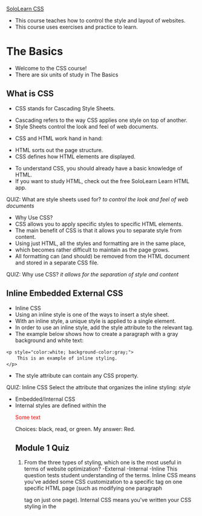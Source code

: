 [SoloLearn CSS](https://www.sololearn.com/learning/1023)
* This course teaches how to control the style and layout of websites. 
* This course uses exercises and practice to learn.

# The Basics
* Welcome to the CSS course! 
* There are six units of study in The Basics 

## What is CSS
* CSS stands for Cascading Style Sheets.
- Cascading refers to the way CSS applies one style on top of another.
- Style Sheets control the look and feel of web documents.
* CSS and HTML work hand in hand:
- HTML sorts out the page structure.
- CSS defines how HTML elements are displayed.
* To understand CSS, you should already have a basic knowledge of HTML.
* If you want to study HTML, check out the free SoloLearn Learn HTML app.

QUIZ: 
What are style sheets used for?  _to control the look and feel of web documents_

* Why Use CSS?
* CSS allows you to apply specific styles to specific HTML elements.
* The main benefit of CSS is that it allows you to separate style from content.
* Using just HTML, all the styles and formatting are in the same place, 
* which becomes rather difficult to maintain as the page grows.
* All formatting can (and should) be removed from the HTML document and stored in a separate CSS file.

QUIZ: 
Why use CSS? _it allows for the separation of style and content_


## Inline Embedded External CSS
* Inline CSS
* Using an inline style is one of the ways to insert a style sheet. 
* With an inline style, a unique style is applied to a single element.
* In order to use an inline style, add the style attribute to the relevant tag.
* The example below shows how to create a paragraph with a gray background and white text: 
```
<p style="color:white; background-color:gray;">
    This is an example of inline styling. 
</p>
```
* The style attribute can contain any CSS property. 

QUIZ: Inline CSS 
Select the attribute that organizes the inline styling:  _style_

* Embedded/Internal CSS
* Internal styles are defined within the <style> element, inside the head section of an HTML page.
* For example, the following code styles all paragraphs:

```
<html>
   <head>
      <style>
      p {
         color:white;
         background-color:gray;
      }
      </style>
   </head>
   <body>
      <p>This is my first paragraph. </p>
      <p>This is my second paragraph. </p>
   </body>
</html>
```

* All paragraphs have a white font and a gray background:
* An internal style sheet may be used if one single page has a unique style.

Quiz: Where should the style tag be declared to organize an internal CSS? _head_

* External CSS
* With this method, all styling rules are contained in a single text file, 
* which is saved with the .css extension.
* This CSS file is then referenced in the HTML using the <link> tag. 
* The <link> element goes inside the head section.
* Here is an example:
* The HTML:

```
<head>
   <link rel="stylesheet" href="example.css">
</head>
<body>
   <p>This is my first paragraph.</p>
   <p>This is my second paragraph. </p>
   <p>This is my third paragraph. </p>
</body>
```

* The CSS: 

```
p {
    color:white;
    background-color:gray;
}
```

* [Course Template](https://www.sololearn.com/learning/1023/1079/1218/1)
* Both relative and absolute paths can be used to define the href for the CSS file. 
* In our example, the path is relative, as the CSS file is in the same directory as the HTML file.

QUIZ: External CSS: Fill in the blanks to call an external style sheet called 'test.css':
```
<head>
  <link rel="stylesheet" href="test.css">
</head>
```

## [CSS Rules and Selectors](https://www.sololearn.com/learning/1023/1080/1219/1)
* CSS Syntax 
* CSS is composed of style rules that the browser interprets 
* and then applies to the corresponding elements in your document.
* A style rule has three parts: selector, property, and value.
* For example, the headline color can be defined as: 
  ``` h1 { color: orange; } ```
* https://www.sololearn.com/learning/1023/1080/1219/1 

![example](https://api.sololearn.com/DownloadFile?id=2584)

H1: Selector 
color: Property 
orange: Value 

* The selector points to the HTML element you want to style. 
* The declaration block contains one or more declarations, separated by semicolons.
* Each declaration includes a property name and a value, separated by a colon.

QUIZ: CSS Syntax: In the rule, the "selector"  _selects which element to style_

* Type Selectors
* The most common and easy to understand selectors are TYPE SLECTORS
* This selector targets element types on the page. 
* Example:  https://www.sololearn.com/learning/1023/1080/1221/1 

```
p {
    color: red;
    font-size:130%;
} 

```
* A CSS declaration always ends with a semicolon, and declaration groups are surrounded by curly braces.

QUIZ: Rearrange the code to create a valid CSS Style rule: 
```
p {
  color: blue;
}
```

* id and class Selectors
* id selectors allow you to style an HTML element that has an id attribute, 
* regardless of their position in the document tree. 
* Here is an example of an id selector:
* HTML

```
<div id="intro">
   <p> This paragraph is in the intro section.</p>
</div>
<p> This paragraph is not in the intro section.</p>
```

* CSS  https://www.sololearn.com/learning/1023/1080/1222/1

```
#intro {
    color: white;
    background-color: gray;
}
```

* To select an element with a specific id, use a hash character, and then follow it with the id of the element.
* Class selectors work in a similar way. 
* The major difference is that IDs can only be applied once per page, 
* while classes can be used as many times on a page as needed.
* In the example below, both paragraphs having the class "first" will be affected by the CSS: 

HTML:

```
<div>
   <p class="first">This is a paragraph</p>
   <p> This is the second paragraph. </p>
</div>
<p class="first"> This is not in the intro section</p>
<p> The second paragraph is not in the intro section. </p>
```

CSS: 
```
.first {font-size: 200%;}
```

https://www.sololearn.com/learning/1023/1080/1222/1

* To select elements with a specific class, 
* use a period character, followed by the name of the class.
* Do NOT start a class or id name with a number!

QUIZ: Fill in the blanks to give yellow background color to the element with id="intro" and black text color to the class="mytext";

```
#intro {
  background-color: yellow; 
}
.mytext {
  color: black; 
}

```

Descendant Selectors


These selectors are used to select elements that are descendants of another element. When selecting levels, you can select as many levels deep as you need to.

For example, to target only <em> elements in the first paragraph of the "intro" section:

The HTML:
```
<div id="intro">
   <p class="first">This is a <em> paragraph.</em></p>
   <p> This is the second paragraph. </p>
</div>
<p class="first"> This is not in the intro section.</p>
<p> The second paragraph is not in the intro section. </p>
```

The CSS:
```
#intro .first em {
    color: pink; 
    background-color:gray;
}
```
https://www.sololearn.com/learning/1023/1080/1645/1

* The descendant selector matches all elements that are descendants of a specified element.

Quiz: Descendant Selectors
Drag and drop from the options below to create a style rule for all paragraphs belonging to the element with id="test":

```
# test p {
  color: red; 
}
```


## [CSS Comments](https://www.sololearn.com/learning/1023/1081/1224/1) 
* Comments are used to explain your code, and may help you when you edit the source code later. Comments are ignored by browsers. 
* A CSS comment look like this:

   ```
   /* Comment goes here */
   ```
   
* CSS Example:  https://www.sololearn.com/learning/1023/1081/1224/1  
```
p { 
    color: green; 
    /* This is a comment */
    font-size: 150%;
}
```
* The comment does not appear in the browser:
* Comments can also span multiple lines.


## style Cascade and Inheritance 
* Cascade 
* The final appearance of a web page is a result of different styling rules.
* There are three main sources of style information that form a cascade:
   - The stylesheet created by the AUTHOR of the PAGE
   - The Browsers Default Styles 
   - Styles specified by the USER
* CSS is an acronym for Cascading Style Sheets. 

QUIZ: Cascade-Which three different sources are responsible for the styles you see on the web page?
- the styles provided by Google (while it is possible to import fonts, and such from Google, other than on Google.com and their own URLs, Google has nothing to do with the display of any one elses website(s)--they are just a directory to look up those website addresses)
- the stylesheet created by the author of the page (this is true, or in the case of wordpress it can be the content author is using a theme or other css rules created by a 3rd party--the use of author here means the person who wrote the code, not the person, in the traditional sense, authored the content on the page)
- the user customized style selections, if any (default or by choice, every browser has customization settings. also kindle is notorius for this--kindle users can set their own font so naturally any content displayed on a kindle is going to look different than the same content displaying on a non-kindle device )
- the default style of the browser its self.  (true) 

* Inheritance 
* Inheritance refers to the way properties flow through the page.
* A child element will usually take on the characteristics of a parent element
* Unless it is specifically, otherwise, defined
* Example:
```
<html>
   <head>
      <style>
      body {
         color: green;
         font-family: Arial;
      }
     </style>
   </head>
   <body>       
      <p>
      This is a text inside the paragraph. 
      </p>
   </body>
</html>
```
* SInce the paragraph tag (child element)
* is inside the body tag (parent element)
* it takes on any styles assigned to the body tag 

Quiz: Inheritance
What color does the paragraph have?

<style>
   body {color: green; }
   .mydiv {color: red; }
</style>
<body>
   <div class="mydiv">
      <p>Some text</p>
   </div>
</body>

Choices: black, read, or green.  My answer: Red.


## Module 1 Quiz
1. From the three types of styling, which one is the most useful in terms of website optimization?
  -External
  -Internal
  -Inline 
This question tests student understanding of the terms.  Inline CSS means you've added some CSS customization to a specific tag on one specific HTML page (such as modifying one paragraph <p> tag on just one page). Internal CSS means you've written your CSS styling in the <style> tag at the header of one specific HTML page. External CSS means you are linking to a CSS file not on the actual webpage. Inline CSS is best used to make a one-time exception to the over-all External CSS style.  Internal is best used to add or modify the External CSS on a specific article or series (perhaps you have an event color or theme you are using just for that event and everything related to it--such as customizing the registration forms to match the event themes)  The majority of the CSS is within the External CSS style sheet you call into a specific HTML page. An example of this is found within the "theme" level in Word Press.  The theme contains all of the various CSS, Externally, and it is called into any specific post or page you are writing.  

2. What is "Style" when creating an internal CSS?
Choices: tag, property, value.  My answer: Tag

3. The style definition rule consists of a selector, property, and: 
my answer: value.

4. Fill in the blank to apply white color to the paragraph:
```
p {
  color: #FFF;
}
```

# Working with Text ( 16 study topics)
## [Font-Family](https://www.sololearn.com/learning/1023/1084/1231/1)
* font-family is a  css PROPERTY 
* this property specifies the font for an ELEMENT 
* two types:
  - font family: specific font family 
    such as: Times New roman or Arial 
    "family" in this context means all of the different variations: bold, regular, italics, etc. 
  - generic family: it isn't a specific liscensed font family but instead a type of general font shape such as Monospace, serif, or sans-serif 
* example 
```
serif: times new roman or georgia 
sans-serif: arial or verdana
monospace: courir new or lucinda console 
```
* HTML Example:
```
<p class="serif">
   This is a paragraph shown in serif font.
</p>
<p class="sansserif">
   This is a paragraph shown in sans-serif font.
</p> 
<p class="monospace">
   This is a paragraph shown in monospace font.
</p> 
<p class="cursive">
   This is a paragraph shown in cursive font.
</p> 
<p class="fantasy">
   This is a paragraph shown in fantasy font.
</p> 
```
* CSS Example: 
```
p.serif {
    font-family: "Times New Roman", Times, serif;
}
p.sansserif {
    font-family: Helvetica, Arial, sans-serif;
}
p.monospace {
    font-family: "Courier New", Courier, monospace;
}
p.cursive {
    font-family: Florence, cursive;
}
p.fantasy {
    font-family: Blippo, fantasy;
}
```
* [course code example](https://www.sololearn.com/learning/1023/1084/1231/1)
* Separate each value with a comma to indicate that they are alternatives.
* If the name of a font family is more than one word, it must be in quotation marks: "Times New Roman".

Quiz: The Font-Family Property 
Drag and drop from the options below to make the font of the paragraph "Arial":
```
p {
  font-family: Arial; 
}
```

* The font-family Property
* The font-family property should hold several font names as a "fallback" system. 
* When specifying a web font in a CSS style, add more than one font name, in order to avoid unexpected behaviors. 
* If the client computer for some reason doesn't have the one you choose, it will try the next one.
* It is a good practice to specify a generic font family, 
* to let the browser pick a similar font in the generic family, if no other fonts are available.
* CSS Example:
```
body {
   font-family: Arial, "Helvetica Neue", Helvetica, sans-serif;
}
```

* If the browser does not support the font Arial, 
* it tries the next fonts (Helvetica Neue, then Helvetica). 
* If the browser doesn't have any of them, it will try the generic sans-serif.
* Remember to use quotation marks if the font name consists of more than one word.

Quiz: 
The font-family Property
Why is the name of one of the fonts put in quotes?
- to support "fallback"
- it shows a font family
- it consists of two or more words
- it is a rarely used font

My answer: it consists of two or more words 

## [Font-Size](https://www.sololearn.com/learning/1023/1085/1233/1)
* The font-size property sets the size of a font. 
* you can use keywords.
* valid font-size keywords are: 
* html example
```
<p class="small">
   Paragraph text set to be small
</p>
<p class="medium">
   Paragraph text set to be medium
</p>
<p class="large">
   Paragraph text set to be large
</p>
<p class="xlarge">
   Paragraph text set to be very large
</p>
```
* css example
```
p.small {
    font-size: small;
}
p.medium {
    font-size: medium;
}
p.large {
    font-size: large;
}
p.xlarge {
    font-size: x-large;
}
```
* Keywords are useful if you do not want the user to be able to increase the size of the font 
* because it will adversely affect your site's appearance.
* https://www.sololearn.com/learning/1023/1085/1233/1 

QUIZ: 
The font size property: 
```
p {
  font-size:large;
}
```

* The font-size Property
* You can also use numerical values in pixels or ems to manipulate font size.
* Setting the font size in pixel values (px) is a good choice when you need pixel accuracy, 
* and it gives you full control over the text size.
* The em size unit is another way to set the font size (em is a relative size unit).
* It allows all major browsers to resize the text. 
* If you haven't set the font size anywhere on the page, 
* then it is the browser default size, which is 16px.
* To calculate the em size, just use the following formula: em = pixels / 16
* For example: 
```
h1 {
    font-size: 20px;
}
```
* Example:
```
h1 {
    font-size: 1.25em; 
}
```
* Both of the examples will produce the same result in the browser, because 20/16=1.25em. 
* Try different combinations of text size and page zooming 
* in a variety of browsers to ensure that the text remains readable.

QUIZ: 
set the font-size of the paragraph to 15px; 
```p { font-size: 15px;}```

## [Font-Style](https://www.sololearn.com/learning/1023/1086/1235/1)
* The font-style property is typically used to specify italic text.
* The HTML:
``` <p class="italic">This is a paragraph in italic style.</p> ```
* The CSS:
```
p.italic {
    font-style: italic;
}
```
QUIZ: 
The font-style Property
Make the text italic:
``` #styled {font-style: italic;} ```

*  The font-style property has three values: normal, italic, and oblique.
*  Oblique is very similar to italic, but less supported.
*  The HTML:
```
<p class="normal">This paragraph is normal.</p>
<p class="italic">This paragraph is italic.</p>
<p class="oblique">This paragraph is oblique.</p>
```
* The CSS
```
p.normal {
    font-style: normal;
}
p.italic {
    font-style: italic;
}
p.oblique {
    font-style: oblique;
}
```

* The HTML <i> tag will produce exactly the same result as the italic font style. 

QUIZ: 
What value is not used with the font-style property? 
choices:  oblique, slant, normal, italic.
my answer: slant 


## [Font-Weight](https://www.sololearn.com/learning/1023/1087/1237/1)
* The font-weight Property
* The font-weight controls the boldness or thickness of the text. 
* The values can be set as normal (default size), bold, bolder, and lighter.
* The HTML:
```
<p class="light">This is a font with a "lighter" weight.</p>
<p class="bold">This is a font with a "bold" weight.</p>
<p class="bolder">This is a font with a "bolder" weight.</p>
```
* CSS
```
p.light {   
    font-weight: lighter;
}
p.bold {   
    font-weight: bold;
}
p.bolder {
    font-weight: bolder;
}
```
QUIZ: 
The font-weight Property
Which CSS property is used for bolding the text?  _font-weight_

* The font-weight Property
* You can also define the font weight with a number from 100 (thin) to 900 (thick),
* according to how thick you want the text to be.
* 400 is the same as normal, and 700 is the same as bold.
* The HTML:
```
<p class="light">This is a font with a "lighter" weight.</p>
<p class="thick">This is a font with a "bold" weight.</p>
<p class="thicker">This is a font with a "700" weight.</p>
```
* CSS
```
p.light {
    font-weight: lighter;
}
p.thick {
    font-weight: bold;
}
p.thicker {
    font-weight: 700;
}
```
* https://www.sololearn.com/learning/1023/1087/1238/1

QUIZ: What numerica values are used for the font-weight property? 
_100 to 900_



## [Font-Variant](https://www.sololearn.com/learning/1023/1088/1239/1)
* The CSS font-variant property allows you to convert your font to all small caps. 
* The values can be set as normal, small-caps, and inherit. 
* [Code Example](https://www.sololearn.com/learning/1023/1088/1239/1)
* The HTML
```
<p class="normal">Paragraph font variant set to normal.</p>
<p class="small">Paragraph font variant set to small-caps.</p>
```
* The CSS
```
p.normal {
    font-variant: normal;
}
p.small {
    font-variant: small-caps;
}
```
* Not every font supports CSS font-variant, so be sure to test before you publish. 

QUIZ: 
Make the text of the paragraph small capitals:
```
p {font-variant: small-caps;}
```

## [Color](https://www.sololearn.com/learning/1023/1089/1240/1)
* The CSS color property specifies the color of the text.
* One method of specifying the color of the text 
* is using a color name: like red, green, blue, etc.
* Here's an example of changing the color of your font.
* the HTML
```
<p class="example">The text inside the paragraph is green.</p>
The text outside the paragraph is black (by default). 
```
* the CSS
```
p.example {
    color: green;
}
```
* https://www.sololearn.com/learning/1023/1089/1240/1

QUIZ: 
```
p.colored {
  color:green;
}
```

### The Color Property 
* Another way of defining colors is using hexadecimal values and RGB.
* Hexadecimal form is a pound sign (#) followed by at most, 6 hex values (0-F).
* RGB defines the individual values for Red, Green, and Blue.
* In the example below, we use hexadecimal value 
* to set the heading color to blue, and RGB form to make the paragraph red. 
* HTML
```
<h1>This is a heading</h1>
<p class="example">This is a paragraph</p>
```
* CSS
```
h1 {
    color: #0000FF;
}
p.example {
    color: rgb(255,0,0);
}
```
* https://www.sololearn.com/learning/1023/1089/1241/1

Quiz: 
Which of the following options are accepted by the color property?
- hexadecimal
- octal
- color names 

Correct Answers: hexadecimal and color names 



## [Aligning Text Horizontally](https://www.sololearn.com/learning/1023/1090/1243/1)
* The text-align Property
* The text-align property specifies the horizontal alignment of text in an element.
* By default, text on your website is aligned to the left. 
* However, at times you may require a different alignment.
* text-align property values are as follows: left, right, center, and justify.
* The HTML:
```
<p class="left">This paragraph is aligned to <strong>left.</strong></p>
<p class="right">This paragraph is aligned to <strong>right.</strong></p>
<p class="center">This paragraph is aligned to <strong>center.</strong></p>
```
* css
```
p.left {
    text-align: left;
}
p.right {
    text-align: right;
}
p.center {
    text-align: center;
}
```
* When text-align is set to "justify", 
* each line is stretched so that every line has equal width, 
* and the left and right margins are straight (as in magazines and newspapers).
* https://www.sololearn.com/learning/1023/1090/1243/1

Quiz:  Which of the values below is NOT applicable for the text-align property? 
- left 
- center
- even (this isn't connected so this is the correct answer)
- right 



## [aligning Text vertically](https://www.sololearn.com/learning/1023/1091/1244/1)
* The vertical-align Property
* The vertical-align property sets an element's vertical alignment. 
* Commonly used values are top, middle, and bottom.
* The example below shows how to vertically align the text between the table. 
* HTML
```
<table border="1" cellpadding="2" cellspacing="0" style="height: 150px;">
  <tr>
     <td class="top">Top</td>
     <td class="middle">Middle</td>
     <td class="bottom">Bottom</td>
  </tr>
</table>
```
* CSS
```
td.top {
    vertical-align: top;
}
td.middle {
    vertical-align: middle;
}
td.bottom {
    vertical-align: bottom;
}
```
* Code 

Quiz: The Vertical-Align Property 
Fill in the blanks to set the vertical alignment of all elements having class="test" to bottom: 
```
.test {
  vertical-align:bottom; 
}
```

The vertical-align Property
The vertical-align property also takes the following values: baseline, sub, super, % and px (or pt, cm).
The example below shows the difference between them. 
https://www.sololearn.com/learning/1023/1091/1245/1
Instead of px values, you can use pt (points), cm (centimeters) and % (percentage) values.

Quiz: Negative values can be used with the vertical-align property: True. 

The vertical-align Property


Vertical align property does not act the same way for all elements.
For example, some additional CSS styling is needed for div elements. 

<div class="main">
   <div class="paragraph">
   This text is aligned to the middle
   </div>
</div>
https://www.sololearn.com/learning/1023/1091/1246/1
display: inline-table; and display: table-cell; styling rules are applied to make the vertical-align property work with divs.

QUIZ: does the vertical-align property act the same way for all elements?
no. 



## [Text-Decoration](https://www.sololearn.com/learning/1023/1092/1247/1)
* The text-decoration Property
* The text-decoration property specifies how the text will be decorated.
* Commonly used values are:
- none - The default value, this defines a normal text
- inherit - Inherits this property from its parent element
- overline - Draws a horizontal line above the text
- underline - Draws a horizontal line below the text
- line-through - draws a horizontal line through the text (substitutes the HTML ```<s>``` tag)
* The example below demonstrates the difference between each value.
```
The HTML:
<p class="none">This is default style of the text (none).</p>
<p class="inherit">This text inherits the decoration of the parent.</p>
<p class="overline">This is overlined text.</p>
<p class="underline">This is underlined text.</p>
<p class="line-through">This is lined-through text.</p>
```
    
[Example Code](https://www.sololearn.com/learning/1023/1092/1247/1)<br>
You can combine the underline, overline, or line-through values in a space-separated list to add multiple decoration lines.

Quiz: 
The text-decoaration property 
What value of the text-decoration property substitutes the HTMLS Tag?
- line-through (this is the correct answer) 
- underline
- overline
- blink 

* The text-decoration Property
* Another value of text-decoration property is blink which makes the text blink.
* CSS syntax looks like this:
```text-decoration: blink; ```
* CSS
This value is valid but is deprecated and most browsers ignore it. 

QUIZ: 
The text-decoration property 
Fillin the blanks to make the text underlined
```
#mystyle {
  text-decoration: underline; 
}
```


## [Indenting the Text](https://www.sololearn.com/learning/1023/1093/1249/1)
The text-indent Property
The text-indent property specifies how much horizontal space should be left before the beginning of the first line of the text. Property values are length (px, pt, cm, em, etc.), %, and inherit.
The HTML:
<p>This is an example of 
<strong>text-indent </strong> property. 
First line of our text is indented to the right in 60px. 
Besides pixels you can also use other measurement units, 
like pt, cm, em, etc. </p>
https://www.sololearn.com/learning/1023/1093/1249/1
Negative values are allowed. The first line will be indented to the left if the value is negative.

Quiz: The Text-Indent Property 
The position of which block is specified by the text-indent property? My answer: the first line of the text block. 

## [Text-Shadow](https://www.sololearn.com/learning/1023/1094/1251/1)
* The text-shadow Property
* The text-shadow property adds shadow to text.
* It takes four values: 
- the first value defines the distance of the shadow in the x (horizontal) direction
- the second value sets the distance in the y (vertical) direction
- the third value defines the blur of the shadow
- and the fourth value sets the color.
* The HTML: ```<h1>Text-shadow example</h1>```
* CSS:
 ```h1 {
    color: blue;
    font-size: 30pt;
    text-shadow: 5px 2px 4px grey;
}
``` 
* In the example above, we created a shadow using the following parameters:
```
5px – the X-coordinate
2px – the Y-coordinate
4px – the blur radius
grey – the color of the shadow 
```
* [Template](https://www.sololearn.com/learning/1023/1094/1251/1)
* To add more than one shadow to the text, add a comma-separated list of shadows.

QUIZ: The Text-Shadow Property 
What is the format of the value for the text-shadow property? 
- upper-left position down-right position blur color
- horizontal position vertical potion blur color (this is correct) 
- width height depth color 

### text-shadow with Blur Effect
* When working with shadows, you can use any CSS-supported color format.
* For the x and y offsets, various types of units can be used (like px, cm, mm, in, pc, pt, etc).
* Negative values are also supported.
* The example below creates a blue drop-shadow, 
* two pixels higher than the main text, 
* one pixel to the left of it, and with a 0.5em blur:
* The HTML:
```<h1>Text-shadow with blur effect</h1>```
* The CSS:
```
h1 {
    font-size: 20pt;   
    text-shadow: rgba(0,0,255,1) -1px -2px 0.5em; 
}
```
* [Basic Template](https://www.sololearn.com/learning/1023/1094/1252/1)
* Internet Explorer 9 and earlier do not support the text-shadow property.

QUIZ: Text-Shadow with Blur Effect 
Create a text shadow with horizontal and vertical distance of 5px and blur radius of 2px. 
```
p {
  text-shadow: 5px 5px 2px; 
}
```

## [Text-Transform](https://www.sololearn.com/learning/1023/1095/1253/1)
* Using text-transform property you can make text appear in all-uppercase or all-lowercase. 
* Here is an example:
* The HTML:
```
<p class="uppercase">This value transforms all characters to uppercase.</p>

<p class="lowercase">This value transforms all characters to lowercase.</p>
```
* CSS
```
p.uppercase {
    text-transform: uppercase;
}
p.lowercase {
    text-transform: lowercase;
}
```
* The value none will produce no capitalization effect at all. 

QUIZ: 
text-transform Values
Which option is NOT supported by the text-transform property?
- small-caps (correct answer--this is not supported) 
- none
- capitalize
- uppercase

* The text-transform Property
* The text-transform CSS property specifies how to capitalize an element's text. 
* For example, it can be used to make text appear with each word capitalized.

* The HTML:
```
<p class="capitalize">

    The value capitalize transforms the first 

    character in each word to uppercase; 

    all other characters remain unaffected.

</p>
```
* CSS:
```
p.capitalize {
    text-transform: capitalize;
}
```

QUIZ: The text-transform Property
Drag and drop from the options below to make each word capitalized in the paragraph:
```
p.capfirst {
    text-transform:capitalize; 
}
```

## [Letter-spacing][letter spacing](https://www.sololearn.com/learning/1023/1096/1255/1)

The letter-spacing property specifies the space between characters in a text. The values can be set as:
- normal defines the default style with no extra space between characters
- length defines an extra space between characters using measurement units like px, pt, cm, mm, etc.;
- inherit inherits the property from its parent element;

The HTML:
```
<p class="normal">This paragraph has no additional letter-spacing applied.</p>

<p class="positive ">This paragraph is letter-spaced at 4px.</p>
```
The CSS
```
p.normal { 
    letter-spacing: normal;
}
p.positive { 
    letter-spacing: 4px;
}
```

QUIZ: The letter-spacing Property
Drag and drop from the options below to set the letter spacing of the paragraph:
```
p {
    letter-spacing: 4px; 
}
```

### Using Negative Values
* For defining an extra space between characters, negative values are also permitted.
* Here is an example demonstrating the difference between positive and negative values:
* The HTML:
```
<p class="positive">This paragraph is letter-spaced at 4px.</p>
<p class="negative">This paragraph is letter-spaced at -1.5px</p>
```
* The CSS:
```
p.positive { 
    letter-spacing: 4px; 
}
p.negative { 
    letter-spacing: -1.5px; 
}
```
* Always test your result, to ensure the text is readable.

QUIZ: Using Negative Values
Fill in the blank to make the letter spacing -1cm:
``` letter-spacing: -1cm" ```

## [Word Spacing Property](https://www.sololearn.com/learning/1023/1097/1257/1)
*  The word-spacing property specifies the space between words in a text. 
*  Just like the letter-spacing property, you can set the word-spacing values as normal, length, and inherit.
* The HTML:
```
<p class="normal">This paragraph has no additional word-spacing applied.</p>
<p class="px">This paragraph is word-spaced at 30px.</p>
```
* CSS
```
p.normal { 
    word-spacing: normal;
}
p.px { 
    word-spacing: 30px;
}
```
* When a weird spacing is used, and it is necessary to keep the selected paragraph with normal word spacing, the normal option is usually used.

QUIZ: The word-spacing Property
Fill in the blanks to make the word-spacing 15px:
``` 
p {
    word-spacing:15px;
}
```

### Measurement Units
* To define an extra space between words,
*  you can use positive measurement values 
*  like px, pt, pc, cm, mm, inches, em, and ex.
*  Negative values are also permitted.
*   Here is an example to show the difference.
* The HTML:
```
<p class="positive">This paragraph is word-spaced at 20px.</p>
<p class="negative">This paragraph is word-spaced at -5px.</p>
```
* The CSS: 
```
p.positive { 
    word-spacing: 20px;
}
p.negative { 
    word-spacing: -5px;
}
```

QUIZ: Measurement Units
Which measurement units CANNOT be used with the word-spacing property?
- points
- pixels
- feet,yards (this is the correct answer) 
- cm, mm, inches 

## [White-Spacing](https://www.sololearn.com/learning/1023/1098/1259/1)
* The White-Space property
* The white-space property specifies how white-space inside an element is handled. 
* The values can be set as normal, inherit, nowrap, etc.
* The nowrap value makes the text continue on the same line until a ```<br>``` tag is encountered,
*  and also collapses all sequences of whitespace into a single whitespace.
* The HTML:
``` <p>
This paragraph has         multiple spaces      and
a line break, but it will be ignored, as we used the nowrap value. 
</p>
```
* The CSS: 
```
p {
    white-space: nowrap;
}
```

QUIZ:
The white-space Property
Which of the following indicate the purpose of the "nowrap" option?
- It separates paragraphs (incorrect) 
- It puts the whole text in one line (correct) 
- It collapses all sequences of white space into a single whitespace
(correct)

### The white-space Values
* The white-space property also supports other values:
- pre - text will only wrap on line breaks and white space
- pre-line - text will wrap where there is a break in code, but extra white space is still ignored
- pre-wrap - text will wrap when necessary, and on line breaks
* Here is an example in which all three values are used:
* The HTML:
```
<p class="pre"> 
In the markup we have multiple            spaces 
and a line break. 
</p>
<p class="preline"> 
In the markup we have multiple            spaces 
and a line break, but in the result multiple spaces are ignored. 
</p>
<p class="prewrap"> 
In the markup we have              multiple 
spaces and a line break.
</p>
```
* CSS 
```
p.pre {
    white-space: pre;
}
p.preline {
    white-space: pre-line;
}
p.prewrap {
    white-space: pre-wrap;
}
```
* [template](https://www.sololearn.com/learning/1023/1098/1260/1)
* Pre-wrap value behaves as the pre value, except that it adds extra line breaks to prevent the text breaking out of the element's box.

QUIZ: The white-space Values
What is the difference between the "pre" and "pre-line" options?
- "pre" accepts all line-breaks and whitespace, while "pre-line" ignores the whitespace (correct) 
- "pre-line" accepts all line-breaks and whitespace, while "pre" ignores the line-breaks (incorrect) 
- There is no difference (incorrect) 

## [Model 2 Quiz](https://www.sololearn.com/learning/1023/2332/1293/2)

1. What is the correct CSS syntax for making all P elements bold? 
- p {font-weight:bold;} This Is The Correct Answer 
- <p style-"text-size:bold">
- p {text-size:bold;}
- <p style="font-size:bold">

2. fill in the blanks to make the paragraph red and bold
```
p {
  color: red: 
  font-weight: bold;
  text-decoration:none;
  font-size; 16px;
}
```

3. fill in the blanks ot make all the text of the H1 elements bold, red and 14 pixels 

```
h1 {
  font-size:14px;
  font-weight:bold;
  color:read; 
}
```
![results](https://github.com/EO4wellness/T-I-L/blob/main/CSS/images/2021-04-25-CSS-Module2-Quiz.jpg)

# Properties 
* There are 13 Units of study in this section<br>
![box-model](https://github.com/EO4wellness/T-I-L/blob/main/CSS/images/example_box-model.jpg)


## [Introducing the Box Model](https://www.sololearn.com/learning/1023/1099/1262/1):


### The CSS Box Model 
* All HTML elements can be considered as boxes
* the CSS box model represents the design and layout of th esite 
* it is made up of margins, borders, paddings, and content
* the properties work in the same order: top, right, bottom, left

QUIZ: The CSS Box Model: In what order do the properties work in the box? 

A:  top right bottom left 

### More on Box Models 
* Every element of the webpage is a BOX
* CSS uses the box model to determine how big the boxes are and how to place them
* the box model is also used to calculate the actual width and height of the HTML elements 

QUIZ: More on Box Models
According to the box model, every element on a web page is a: Box.

## [Understanding the Box Model](https://www.sololearn.com/learning/1023/1100/1264/1) 

### Total Width of an Element
* When working with boxes, it is important to understand how the total width of an element is calculated.
* For example, the total width of the box with paddings will be the sum of width plus padding left and padding right

![padding-width-example](https://github.com/EO4wellness/T-I-L/blob/main/CSS/images/padding-example1.jpg)

* Here is another box with margins, border, and paddings.
* The total width is the sum of left and right margins, left and right borders, left and right paddings, and the actual width of the content.

![padding-example2](https://github.com/EO4wellness/T-I-L/blob/main/CSS/images/padding-example2.jpg)

* When you set the width and height properties of an element with CSS, you set the width and height of the content area.
When setting a background-color to a box, it covers the content area, as well as the padding.

## Borders 
## Width and Height 
## Background-Color
## Background-Image
## Background-Repeat
## Background-Attachment 
## Styling the Lists 

## [Styling the Tables](https://www.sololearn.com/learning/1023/1108/1283/1)
* The Table Properties
* The look of an HTML table can be greatly improved with CSS.
* The border-collapse property specifies whether the table borders 
* are collapsed into a single border 
* or separated as default. 
* If the borders are separate, 
* the border-spacing property can be used to change the spacing.
* The HTML:
``` 
<table border="1">
   <tr>
     <td>Red</td>
     <td>Green</td>
   </tr>
   <tr>
      <td>Blue</td>
      <td>Yellow</td>
   </tr>
</table>
```
* The CSS:
```
table {
    border-collapse: separate;
    border-spacing: 20px 40px;
}
```
* [Template](https://www.sololearn.com/learning/1023/1108/1283/1)

QUIZ: The Table Properties
The properties regarding table borders are:
- border-length
- border-collapse (correct)
- table-border-style
- border-spacing (correct) 

### The caption-side Property
* The caption-side property specifies the position of a table caption. 
* The values can be set as top or bottom.
* In the example below, we specify the placement of a table caption to top.
* The HTML:
```
<table border="1">
<caption>Some of Our Courses</caption>
<tr>
  <th>Course name</th>
  <th>Lessons</th>
  <th>Quizzes</th>
</tr>
<tr>
  <td>C++</td>
  <td>81</td>
  <td>363</td>
</tr>
<tr>
  <td>JavaScript</td>
  <td>48</td>
  <td>144</td>
</tr>
<tr>
  <td>HTML</td>
  <td>38</td>
  <td>119</td>
</tr>
<tr>
  <td>CSS</td>
  <td>70</td>
  <td>174</td>
</tr>
</table>
```
* The CSS:
 ```caption {
    caption-side: top;
}
```
* [Result](https://www.sololearn.com/learning/1023/1108/1284/1)

QUIZ: The caption-side Property
Fill in the blanks to position the caption of the table at the bottom:
```
caption {
    caption-side:bottom;
}
```

### The empty-cells Property
* The empty-cells property specifies whether 
* or not to display borders and background on empty cells in a table.
* Possible values are:
- show: the borders of an empty cell are rendered
- hide: the borders of an empty cell are not drawn
* Here is the empty-cells property that is used to hide borders of empty cells in the <table> element.
* The HTML:
```
<table border="1">
  <tr>
    <td>HTML</td>
    <td>CSS</td>
  </tr>
  <tr>
    <td>JavaScript</td>
    <td></td>
  </tr>
</table>
```
* The CSS:
```
table {
    border-collapse: separate;
    empty-cells: hide;
}
```
* [Template Example](https://www.sololearn.com/learning/1023/1108/1285/1)


## Styling the Links 
## Customizing the Mouse Cursor 
## Module 3 Quiz


# Positioining and Layout
* There are 8 units of study.

## The Display Property 
## The visibility Property 
## Positioning 
## Floating 
## The Clear Property 
## The overflow Property 
## The z-index Property 
## Module 4 QUIZ: 

# CSS3 Basics
* There are 12 units in this topic. 
## Introduction to CSS3
## Vendor Prefixes 
## Rounded Corners 
## Box-Shadow
## Box Shadow Techniques 
## Transparency Effect 
## Text-Shadow 
## Pseudo Classes 
## Pseudo Elements
## Word-Wrap
## @font-face
## Module 5 Quiz: 

# Gradients and Backgrounds 
* There are 8 units of study in this module. 
## Lindear Gradients
## Radial Gradients
## Background-Size
## Background-clip
## Transparent Borders 
## Multiple Background Images 
## Opacity
## Module 6 Quiz


# Transitions and Transforms
* There are 8 units of study in this module. 

## Transitions
## Transformed: Rotate()
## Transform Origin, Translate(), Skew()
## Scale(), Multiple Tranformations
## Keyframes and Animation 
## Animation Properties 
## 3D Transforms 
## Module 7 Quiz: 

# CSS Filters 
* There are 5 units in this study topic. 

## CSS Filters 
## Filter Functions 
## Opacity and Brightness 
## Using Multiple CSS Filters 
## Module 8 Quiz 

# Certification
